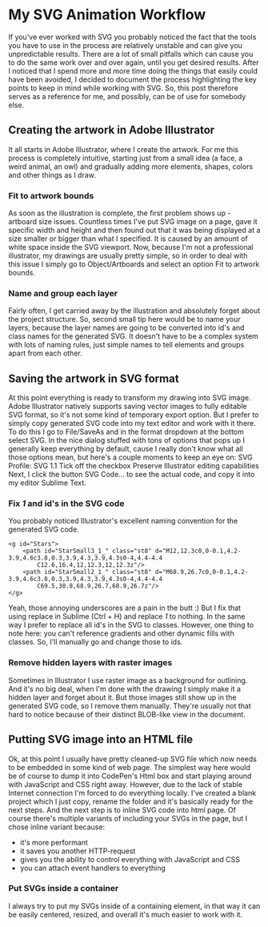 # My SVG Animation Workflow
If you've ever worked with SVG you probably noticed the fact that the tools you have to use in the process are relatively unstable and can give you unpredictable results. There are a lot of small pitfalls which can cause you to do the same work over and over again, until you get desired results. 
After I noticed that I spend more and more time doing the things that easily could have been avoided, I decided to document the process highlighting the key points to keep in mind while working with SVG. So, this post therefore serves as a reference for me, and possibly, can be of use for somebody else.

## Creating the artwork in Adobe Illustrator
It all starts in Adobe Illustrator, where I create the artwork. For me this process is completely intuitive, starting just from a small idea (a face, a weird animal, an owl) and gradually adding more elements, shapes, colors and other things as I draw. 
### Fit to artwork bounds
As soon as the illustration is complete, the first problem shows up - artboard size issues. 
Countless times I've put SVG image on a page, gave it specific width and height and then found out that it was being displayed at a size smaller or bigger than what I specified. It is caused by an amount of white space inside the SVG viewport. 
Now, because I'm not a professional illustrator, my drawings are usually pretty simple, so in order to deal with this issue I simply go to Object/Artboards and select an option Fit to artwork bounds.
### Name and group each layer
Fairly often, I get carried away by the illustration and absolutely forget about the project structure. So, second small tip here would be to name your layers, because the layer names are going to be converted into id's and class names for the generated SVG. It doesn't have to be a complex system with lots of naming rules, just simple names to tell elements and groups apart from each other. 


## Saving the artwork in SVG format
At this point everything is ready to transform my drawing into SVG image. Adobe Illustrator natively supports saving vector images to fully editable SVG format, so it's not some kind of temporary export option. But I prefer to simply copy generated SVG code into my text editor and work with it there. To do this I go to File/SaveAs and in the format dropdown at the bottom select SVG. 
In the nice dialog stuffed with tons of options that pops up I generally keep everything by default, cause I really don't know what all those options mean, but here's a couple moments to keep an eye on: 
SVG Profile: SVG 1.1
Tick off the checkbox Preserve Illustrator editing capabilities
Next, I click the button SVG Code... to see the actual code, and copy it into my editor Sublime Text. 
### Fix _1_ and id's in the SVG code
You probably noticed Illustrator's excellent naming convention for the generated SVG code.
```
<g id="Stars">
	<path id="StarSmall3_1_" class="st8" d="M12,12.3c0,0-0.1,4.2-3.9,4.6c3.8,0.3,3.9,4.3,3.9,4.3s0-4,4.4-4.4
		C12.6,16.4,12,12.3,12,12.3z"/>
	<path id="StarSmall2_1_" class="st8" d="M68.9,26.7c0,0-0.1,4.2-3.9,4.6c3.8,0.3,3.9,4.3,3.9,4.3s0-4,4.4-4.4
		C69.5,30.8,68.9,26.7,68.9,26.7z"/>
</g>
```

Yeah, those annoying underscores are a pain in the butt :) But I fix that using replace in Sublime (Ctrl + H) and replace _1_ to nothing. In the same way I prefer to replace all id's in the SVG to classes. However, one thing to note here: you can't reference gradients and other dynamic fills with classes. So, I'll manually go and change those to ids.  
### Remove hidden layers with raster images
Sometimes in Illustrator I use raster image as a background for outlining. And it's no big deal, when I'm done with the drawing I simply make it a hidden layer and forget about it. But those images still show up in the generated SVG code, so I remove them manually. They're usually not that hard to notice because of their distinct BLOB-like view in the document. 

## Putting SVG image into an HTML file
Ok, at this point I usually have pretty cleaned-up SVG file which now needs to be embedded in some kind of web page. The simplest way here would be of course to dump it into CodePen's Html box and start playing around with JavaScript and CSS right away. However, due to the lack of stable Internet connection I'm forced to do everything locally. 
I've created a blank project which I just copy, rename the folder and it's basically ready for the next steps.
And the next step is to inline SVG code into html page. Of course there's multiple variants of including your SVGs in the page, but I chose inline variant because:
- it's more performant
- it saves you another HTTP-request
- gives you the ability to control everything with JavaScript and CSS
- you can attach event handlers to everything

### Put SVGs inside a container
I always try to put my SVGs inside of a containing element, in that way it can be easily centered, resized, and overall it's much easier to work with it.
